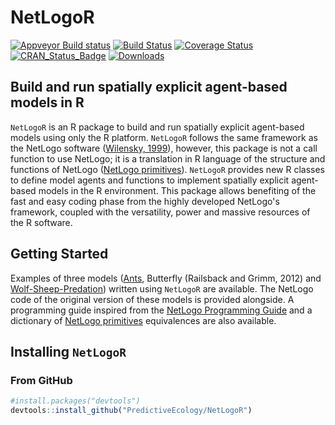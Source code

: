 # NetLogoR

[![Appveyor Build status](https://ci.appveyor.com/api/projects/status/k65nup6cuqr5p2hy/branch/master?svg=true)](https://ci.appveyor.com/project/achubaty/netlogor/branch/master)
[![Build Status](https://travis-ci.org/PredictiveEcology/NetLogoR.svg?branch=master)](https://travis-ci.org/PredictiveEcology/NetLogoR)
[![Coverage Status](https://coveralls.io/repos/PredictiveEcology/NetLogoR/badge.svg?branch=master)](https://coveralls.io/r/PredictiveEcology/NetLogoR?branch=master)
[![CRAN_Status_Badge](http://www.r-pkg.org/badges/version/NetLogoR)](https://cran.r-project.org/package=NetLogoR)
[![Downloads](http://cranlogs.r-pkg.org/badges/grand-total/NetLogoR)](https://cran.r-project.org/package=NetLogoR)

## Build and run spatially explicit agent-based models in R

`NetLogoR` is an R package to build and run spatially explicit agent-based models using only the R platform. `NetLogoR` follows the same framework as the NetLogo software ([Wilensky, 1999](http://ccl.northwestern.edu/netlogo/)), however, this package is not a call function to use NetLogo; it is a translation in R language of the structure and functions of NetLogo ([NetLogo primitives](https://ccl.northwestern.edu/netlogo/docs/dictionary.html)). `NetLogoR` provides new R classes to define model agents and functions to implement spatially explicit agent-based models in the R environment. This package allows benefiting of the fast and easy coding phase from the highly developed NetLogo's framework, coupled with the versatility, power and massive resources of the R software.

## Getting Started

Examples of three models ([Ants](http://ccl.northwestern.edu/netlogo/models/Ants), Butterfly (Railsback and Grimm, 2012) and [Wolf-Sheep-Predation](http://ccl.northwestern.edu/netlogo/models/WolfSheepPredation)) written using `NetLogoR` are available. The NetLogo code of the original version of these models is provided alongside.
A programming guide inspired from the [NetLogo Programming Guide](https://ccl.northwestern.edu/netlogo/docs/programming.html) and a dictionary of [NetLogo primitives](https://ccl.northwestern.edu/netlogo/docs/dictionary.html) equivalences are also available. 

## Installing `NetLogoR`

### From GitHub

```r
#install.packages("devtools")
devtools::install_github("PredictiveEcology/NetLogoR")
```
